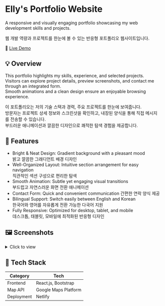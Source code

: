 # Elly's Portfolio Website

A responsive and visually engaging portfolio showcasing my web development skills and projects.

웹 개발 역량과 프로젝트를 한눈에 볼 수 있는 반응형 포트폴리오 웹사이트입니다.

🔗 [Live Demo](https://elly-portfolio.netlify.app/)

## 💡 Overview

This portfolio highlights my skills, experience, and selected projects. <br />
Visitors can explore project details, preview screenshots, and contact me through an integrated form. <br />
Smooth animations and a clean design ensure an enjoyable browsing experience.

이 포트폴리오는 저의 기술 스택과 경력, 주요 프로젝트를 한눈에 보여줍니다. <br />
방문자는 프로젝트 상세 정보와 스크린샷을 확인하고, 내장된 양식을 통해 직접 메시지를 전송할 수 있습니다. <br />
부드러운 애니메이션과 깔끔한 디자인으로 쾌적한 탐색 경험을 제공합니다.

## 👤 Features

- Bright & Neat Design: Gradient background with a pleasant mood <br />
  밝고 깔끔한 그래디언트 배경 디자인
- Well-Organized Layout: Intuitive section arrangement for easy navigation <br />
  직관적인 섹션 구성으로 편리한 탐색
- Smooth Animation: Subtle yet engaging visual transitions <br />
  부드럽고 자연스러운 화면 전환 애니메이션 <br />
- Contact Form: Quick and convenient communication
  간편한 연락 양식 제공
- Bilingual Support: Switch easily between English and Korean <br />
  한국어와 영어를 자유롭게 전환 가능한 다국어 지원
- Fully Responsive: Optimized for desktop, tablet, and mobile <br />
  데스크톱, 태블릿, 모바일에 최적화된 반응형 디자인

## 🖼 Screenshots

<details>
<summary>Click to view</summary>

![Main Page](/public/assets/screenshot01.png)
![Projects Section](/public/assets/screenshot02.png)
![Contact Section](/public/assets/screenshot03.png)

</details>

## 🧰 Tech Stack

| Category   | Tech                 |
| ---------- | -------------------- |
| Frontend   | React.js, Bootstrap  |
| Map API    | Google Maps Platform |
| Deployment | Netlify              |
